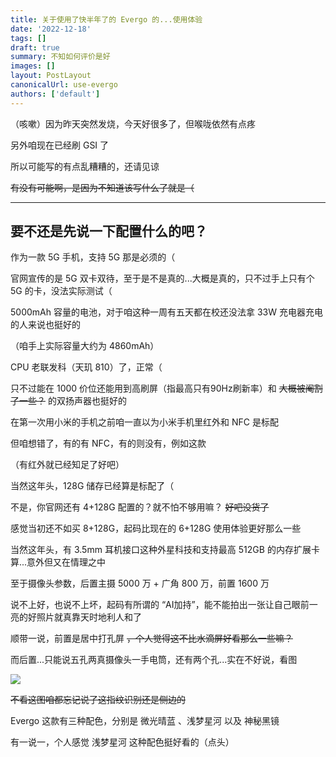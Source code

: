 ```yaml
---
title: 关于使用了快半年了的 Evergo 的...使用体验
date: '2022-12-18'
tags: []
draft: true
summary: 不知如何评价是好
images: []
layout: PostLayout
canonicalUrl: use-evergo
authors: ['default']
---
```


（咳嗽）因为昨天突然发烧，今天好很多了，但喉咙依然有点疼

另外咱现在已经刷 GSI 了

所以可能写的有点乱糟糟的，还请见谅

~~有没有可能啊，是因为不知道该写什么了就是（~~

---

## 要不还是先说一下配置什么的吧？

作为一款 5G 手机，支持 5G 那是必须的（

官网宣传的是 5G 双卡双待，至于是不是真的...大概是真的，只不过手上只有个 5G 的卡，没法实际测试（

5000mAh 容量的电池，对于咱这种一周有五天都在校还没法拿 33W 充电器充电的人来说也挺好的

（咱手上实际容量大约为 4860mAh）

CPU 老联发科（天玑 810）了，正常（

只不过能在 1000 价位还能用到高刷屏（指最高只有90Hz刷新率）和 ~~大概被阉割了一些？~~ 的双扬声器也挺好的

在第一次用小米的手机之前咱一直以为小米手机里红外和 NFC 是标配

但咱想错了，有的有 NFC，有的则没有，例如这款

（有红外就已经知足了好吧）

当然这年头，128G 储存已经算是标配了（

不是，你官网还有 4+128G 配置的？就不怕不够用嘛？ ~~好吧没货了~~

感觉当初还不如买 8+128G，起码比现在的 6+128G 使用体验更好那么一些

当然这年头，有 3.5mm 耳机接口这种外星科技和支持最高 512GB 的内存扩展卡算...意外但又在情理之中

至于摄像头参数，后置主摄 5000 万 + 广角 800 万，前置 1600 万

说不上好，也说不上坏，起码有所谓的 “AI加持”，能不能拍出一张让自己眼前一亮的好照片就真靠天时地利人和了

顺带一说，前置是居中打孔屏 ~~，个人觉得这不比水滴屏好看那么一些嘛？~~

而后置...只能说五孔两真摄像头一手电筒，还有两个孔...实在不好说，看图

![](/static/blog/use-evergo/evergo-mi.com.png)

~~不看这图咱都忘记说了这指纹识别还是侧边的~~

Evergo 这款有三种配色，分别是 微光晴蓝 、浅梦星河 以及 神秘黑镜

有一说一，个人感觉 浅梦星河 这种配色挺好看的（点头）